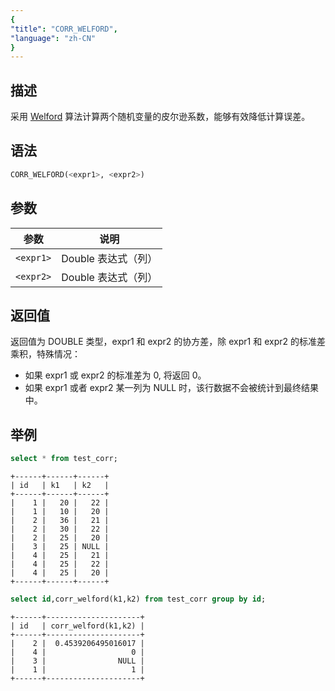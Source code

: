 ```yaml
---
{
"title": "CORR_WELFORD",
"language": "zh-CN"
}
---
```


## 描述

采用 [Welford](https://en.wikipedia.org/wiki/Algorithms_for_calculating_variance#Welford's_online_algorithm) 算法计算两个随机变量的皮尔逊系数，能够有效降低计算误差。

## 语法

```sql
CORR_WELFORD(<expr1>, <expr2>)
```

## 参数

| 参数 | 说明 |
| -- | -- |
| `<expr1>` | Double 表达式（列） |
| `<expr2>` | Double 表达式（列） |

## 返回值

返回值为 DOUBLE 类型，expr1 和 expr2 的协方差，除 expr1 和 expr2 的标准差乘积，特殊情况：

- 如果 expr1 或 expr2 的标准差为 0, 将返回 0。
- 如果 expr1 或者 expr2 某一列为 NULL 时，该行数据不会被统计到最终结果中。

## 举例

```sql
select * from test_corr;
```

```text
+------+------+------+
| id   | k1   | k2   |
+------+------+------+
|    1 |   20 |   22 |
|    1 |   10 |   20 |
|    2 |   36 |   21 |
|    2 |   30 |   22 |
|    2 |   25 |   20 |
|    3 |   25 | NULL |
|    4 |   25 |   21 |
|    4 |   25 |   22 |
|    4 |   25 |   20 |
+------+------+------+
```

```sql
select id,corr_welford(k1,k2) from test_corr group by id;
```

```text
+------+---------------------+
| id   | corr_welford(k1,k2) |
+------+---------------------+
|    2 |  0.4539206495016017 |
|    4 |                   0 |
|    3 |                NULL |
|    1 |                   1 |
+------+---------------------+
```
